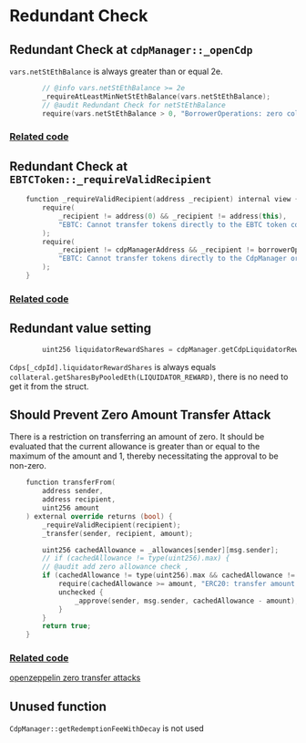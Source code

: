 # Redundant Check

## Redundant Check at `cdpManager::_openCdp`
`vars.netStEthBalance` is always greater than or equal 2e.


```C++
        // @info vars.netStEthBalance >= 2e
        _requireAtLeastMinNetStEthBalance(vars.netStEthBalance);
        // @audit Redundant Check for netStEthBalance
        require(vars.netStEthBalance > 0, "BorrowerOperations: zero collateral for openCdp()!");
```
### [Related code](https://github.com/code-423n4/2023-10-badger/blob/f2f2e2cf9965a1020661d179af46cb49e993cb7e/packages/contracts/contracts/BorrowerOperations.sol#L439-L472)

## Redundant Check at `EBTCToken::_requireValidRecipient`

```C++
    function _requireValidRecipient(address _recipient) internal view {
        require(
            _recipient != address(0) && _recipient != address(this),
            "EBTC: Cannot transfer tokens directly to the EBTC token contract or the zero address"
        );
        require(
            _recipient != cdpManagerAddress && _recipient != borrowerOperationsAddress,
            "EBTC: Cannot transfer tokens directly to the CdpManager or BorrowerOps"
        );
    }
```
### [Related code](https://github.com/code-423n4/2023-10-badger/blob/f2f2e2cf9965a1020661d179af46cb49e993cb7e/packages/contracts/contracts/EBTCToken.sol#L295C42-L311)

## Redundant value setting

```C++
        uint256 liquidatorRewardShares = cdpManager.getCdpLiquidatorRewardShares(_cdpId);
```

`Cdps[_cdpId].liquidatorRewardShares` is always equals `collateral.getSharesByPooledEth(LIQUIDATOR_REWARD)`, there is no need to get it from the struct.

## Should Prevent Zero Amount Transfer Attack

There is a restriction on transferring an amount of zero. It should be evaluated that the current allowance is greater than or equal to the maximum of the amount and 1, thereby necessitating the approval to be non-zero.

```C++
    function transferFrom(
        address sender,
        address recipient,
        uint256 amount
    ) external override returns (bool) {
        _requireValidRecipient(recipient);
        _transfer(sender, recipient, amount);

        uint256 cachedAllowance = _allowances[sender][msg.sender];
        // if (cachedAllowance != type(uint256).max) {
        // @audit add zero allowance check ,
        if (cachedAllowance != type(uint256).max && cachedAllowance != 0) {
            require(cachedAllowance >= amount, "ERC20: transfer amount exceeds allowance");
            unchecked {
                _approve(sender, msg.sender, cachedAllowance - amount);
            }
        }
        return true;
    }
```
### [Related code](https://github.com/code-423n4/2023-10-badger/blob/f2f2e2cf9965a1020661d179af46cb49e993cb7e/packages/contracts/contracts/EBTCToken.sol#L134-L150)

[openzeppelin zero transfer attacks](https://blog.openzeppelin.com/how-to-ensure-web3-users-are-safe-from-zero-transfer-attacks)

## Unused function 

`CdpManager::getRedemptionFeeWithDecay` is not used
